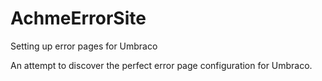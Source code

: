 # AchmeErrorSite
Setting up error pages for Umbraco

An attempt to discover the perfect error page configuration for Umbraco.

